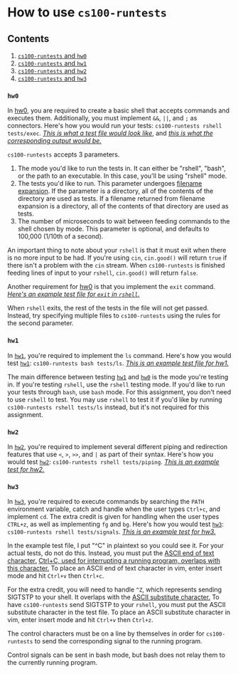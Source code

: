# How to use ``cs100-runtests``

## Contents
1. [``cs100-runtests`` and ``hw0``](#hw0)
2. [``cs100-runtests`` and ``hw1``](#hw1)
3. [``cs100-runtests`` and ``hw2``](#hw2)
4. [``cs100-runtests`` and ``hw3``](#hw3)


### ``hw0``
In [hw0](https://github.com/mikeizbicki/ucr-cs100/#course-schedules), you are required to create a basic shell that accepts commands and executes them. Additionally, you must implement ``&&``, ``||``, and ``;`` as connectors. Here's how you would run your tests: ``cs100-runtests rshell tests/exec``. _[This is what a test file would look like](tests/execExampleTest1)_, and _[this is what the corresponding output would be.](tests/exampleOutput)_

``cs100-runtests`` accepts 3 parameters.
  1. The mode you'd like to run the tests in. It can either be "rshell", "bash", or the path to an executable. In this case, you'll be using "rshell" mode.
  2. The tests you'd like to run. This parameter undergoes [filename expansion](https://www.gnu.org/software/bash/manual/html_node/Filename-Expansion.html). If the parameter is a directory, all of the contents of the directory are used as tests. If a filename returned from filename expansion is a directory, all of the contents of that directory are used as tests.
  3. The number of microseconds to wait between feeding commands to the shell chosen by mode. This parameter is optional, and defaults to 100,000 (1/10th of a second).

An important thing to note about your ``rshell`` is that it must exit when there is no more input to be had. If you're using ``cin``, ``cin.good()`` will return ``true`` if there isn't a problem with the ``cin`` stream. When ``cs100-runtests`` is finished feeding lines of input to your ``rshell``, ``cin.good()`` will return ``false``.

Another requirement for [hw0](https://github.com/mikeizbicki/ucr-cs100/#course-schedules) is that you implement the ``exit`` command. _[Here's an example test file for ``exit`` in ``rshell``.](tests/execExampleTest2)_

When ``rshell`` exits, the rest of the tests in the file will not get passed. Instead, try specifying multiple files to ``cs100-runtests`` using the rules for the second parameter.


### ``hw1``
In [``hw1``](https://github.com/mikeizbicki/ucr-cs100/#course-schedules), you're required to implement the ``ls`` command. Here's how you would test [``hw1``](https://github.com/mikeizbicki/ucr-cs100/#course-schedules): ``cs100-runtests bash tests/ls``. _[This is an example test file for hw1.](tests/lsExampleTest)_

The main difference between testing [``hw1``](https://github.com/mikeizbicki/ucr-cs100/#course-schedules) and [``hw0``](https://github.com/mikeizbicki/ucr-cs100/#course-schedules) is the mode you're testing in. If you're testing ``rshell``, use the ``rshell`` testing mode. If you'd like to run your tests through ``bash``, use ``bash`` mode. For this assignment, you don't need to use ``rshell`` to test. You may use ``rshell`` to test it if you'd like by running ``cs100-runtests rshell tests/ls`` instead, but it's not required for this assignment.

### ``hw2``
In [``hw2``](https://github.com/mikeizbicki/ucr-cs100/#course-schedules), you're required to implement several different piping and redirection features that use ``<``, ``>``, ``>>``, and ``|`` as part of their syntax. Here's how you would test [``hw2``](https://github.com/mikeizbicki/ucr-cs100/#course-schedules): ``cs100-runtests rshell tests/piping``. _[This is an example test for hw2.](tests/pipingExampleTest)_

### ``hw3``
In [``hw3``](https://github.com/mikeizbicki/ucr-cs100/#course-schedules), you're required to execute commands by searching the ``PATH`` environment variable, catch and handle when the user types ``Ctrl+c``, and implement ``cd``. The extra credit is given for handling when the user types ``CTRL+z``, as well as implementing ``fg`` and ``bg``. Here's how you would test [``hw3``](https://github.com/mikeizbicki/ucr-cs100/#course-schedules): ``cs100-runtests rshell tests/signals``. _[This is an example test for hw3.](tests/signalsExampleTest)_

In the example test file, I put "^C" in plaintext so you could see it. For your actual tests, do not do this. Instead, you must put the [ASCII end of text character.](http://en.wikipedia.org/wiki/End-of-text_character) [Ctrl+C, used for interrupting a running program, overlaps with this character.](http://en.wikipedia.org/wiki/Control-C) To place an ASCII end of text character in vim, enter insert mode and hit ``Ctrl+v`` then ``Ctrl+c``.

For the extra credit, you will need to handle ``^Z``, which represents sending SIGTSTP to your shell. It overlaps with the [ASCII substitute character.](http://en.wikipedia.org/wiki/Substitute_character) To have ``cs100-runtests`` send SIGTSTP to your ``rshell``, you must put the ASCII substitute character in the test file. To place an ASCII substitute character in vim, enter insert mode and hit ``Ctrl+v`` then ``Ctrl+z``.

The control characters must be on a line by themselves in order for ``cs100-runtests`` to send the corresponding signal to the running program.

Control signals can be sent in bash mode, but bash does not relay them to the currently running program.


